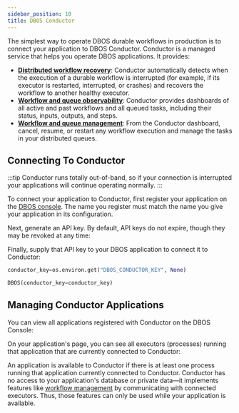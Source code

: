 ```yaml
---
sidebar_position: 10
title: DBOS Conductor
---
```


The simplest way to operate DBOS durable workflows in production is to connect your application to DBOS Conductor.
Conductor is a managed service that helps you operate DBOS applications.
It provides:

- [**Distributed workflow recovery**](./workflow-recovery.md): Conductor automatically detects when the execution of a durable workflow is interrupted (for example, if its executor is restarted, interrupted, or crashes) and recovers the workflow to another healthy executor.
- [**Workflow and queue observability**](./workflow-management.md): Conductor provides dashboards of all active and past workflows and all queued tasks, including their status, inputs, outputs, and steps.
- [**Workflow and queue management**](./workflow-management.md): From the Conductor dashboard, cancel, resume, or restart any workflow execution and manage the tasks in your distributed queues.


## Connecting To Conductor

:::tip
Conductor runs totally out-of-band, so if your connection is interrupted your applications will continue operating normally.
:::

To connect your application to Conductor, first register your application on the [DBOS console](https://console.dbos.dev).
The name you register must match the name you give your application in its configuration.

Next, generate an API key.
By default, API keys do not expire, though they may be revoked at any time:

Finally, supply that API key to your DBOS application to connect it to Conductor:
<LargeTabs groupId="language" queryString="language">
<LargeTabItem value="python" label="Python">

```python
conductor_key=os.environ.get("DBOS_CONDUCTOR_KEY", None)

DBOS(conductor_key=conductor_key)
```
</LargeTabItem>
<LargeTabItem value="typescript" label="TypeScript">
</LargeTabItem>
</LargeTabs>

## Managing Conductor Applications

You can view all applications registered with Conductor on the DBOS Console:

On your application's page, you can see all executors (processes) running that application that are currently connected to Conductor:

An application is available to Conductor if there is at least one process running that application currently connected to Conductor.
Conductor has no access to your application's database or private data&mdash;it implements features like [workflow management](./workflow-management.md) by communicating with connected executors.
Thus, those features can only be used while your application is available.